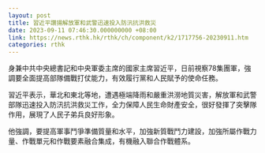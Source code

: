 ```yaml
---
layout: post
title: 習近平讚揚解放軍和武警迅速投入防汛抗洪救災
date: 2023-09-11 07:46:30.000000000 +08:00
link: https://news.rthk.hk/rthk/ch/component/k2/1717756-20230911.htm
categories: rthk
---
```


身兼中共中央總書記和中央軍委主席的國家主席習近平，日前視察78集團軍，強調要全面提高部隊備戰打仗能力，有效履行黨和人民賦予的使命任務。

習近平表示，華北和東北等地，遭遇極端降雨和嚴重洪澇地質災害，解放軍和武警部隊迅速投入防汛抗洪救災工作，全力保障人民生命財產安全，很好發揮了突擊隊作用，展現了人民子弟兵良好形象。

他強調，要提高軍事鬥爭準備質量和水平，加強新質戰鬥力建設，加強所屬作戰力量、作戰單元和作戰要素融合集成，有機融入聯合作戰體系。
